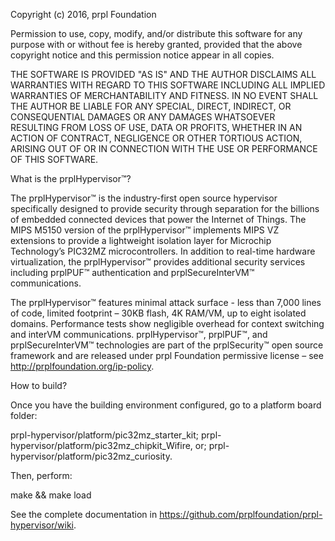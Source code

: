 
Copyright (c) 2016, prpl Foundation

Permission to use, copy, modify, and/or distribute this software for any purpose with or without 
fee is hereby granted, provided that the above copyright notice and this permission notice appear 
in all copies.

THE SOFTWARE IS PROVIDED "AS IS" AND THE AUTHOR DISCLAIMS ALL WARRANTIES WITH REGARD TO THIS SOFTWARE
INCLUDING ALL IMPLIED WARRANTIES OF MERCHANTABILITY AND FITNESS. IN NO EVENT SHALL THE AUTHOR BE LIABLE 
FOR ANY SPECIAL, DIRECT, INDIRECT, OR CONSEQUENTIAL DAMAGES OR ANY DAMAGES WHATSOEVER RESULTING FROM 
LOSS OF USE, DATA OR PROFITS, WHETHER IN AN ACTION OF CONTRACT, NEGLIGENCE OR OTHER TORTIOUS ACTION, 
ARISING OUT OF OR IN CONNECTION WITH THE USE OR PERFORMANCE OF THIS SOFTWARE.


What is the prplHypervisor™?

The prplHypervisor™ is the industry-first open source hypervisor specifically designed to provide security 
through separation for the billions of embedded connected devices that power the Internet of Things. The MIPS 
M5150 version of the prplHypervisor™ implements MIPS VZ extensions to provide a lightweight isolation layer for
Microchip Technology’s PIC32MZ microcontrollers. In addition to real-time hardware virtualization, the prplHypervisor™ 
provides additional security services including prplPUF™ authentication and prplSecureInterVM™ communications.

The prplHypervisor™ features minimal attack surface - less than 7,000 lines of code, limited footprint – 30KB flash, 
4K RAM/VM, up to eight isolated domains. Performance tests show negligible overhead for context switching and interVM 
communications. prplHypervisor™, prplPUF™, and prplSecureInterVM™ technologies are part of the prplSecurity™ open source 
framework and are released under prpl Foundation permissive license – see http://prplfoundation.org/ip-policy.


How to build?

Once you have the building environment configured, go to a platform board folder:

prpl-hypervisor/platform/pic32mz_starter_kit;
prpl-hypervisor/platform/pic32mz_chipkit_Wifire, or;
prpl-hypervisor/platform/pic32mz_curiosity.

Then, perform:

make && make load


See the complete documentation in https://github.com/prplfoundation/prpl-hypervisor/wiki.


